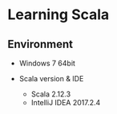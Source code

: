 # Learning Scala

## Environment

* Windows 7 64bit

* Scala version & IDE
  * Scala 2.12.3
  * IntelliJ IDEA 2017.2.4
